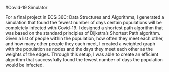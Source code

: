 #Covid-19 Simulator

For a final project in ECS 36C: Data Structures and Algorithms, I generated a simulation that found the fewest number of days certain populations will be completely infected with Covid-19. I designed a shortest path algorithm that was based on the standard principles of Dijkstra’s Shortest Path algorithm. Given a list of people within the population, how often they meet each other, and how many other people they each meet, I created a weighted graph with the population as nodes and the days they meet each other as the weights of the edges. Through this setup, I was able to create an efficient algorithm that successfully found the fewest number of days the population would be infected.
